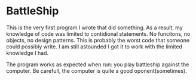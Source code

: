 # BattleShip
This is the very first program I wrote that did something. As a result, my knowledge of code was limited to contidional statements. No funcitons, no objects, no design patterns.
This is probably the worst code that someone could possibly write. I am still astounded I got it to work with the limited knowledge I had.

The program works as expected when run: you play battleship against the computer.
Be carefull, the computer is quite a good oponent(sometimes).
